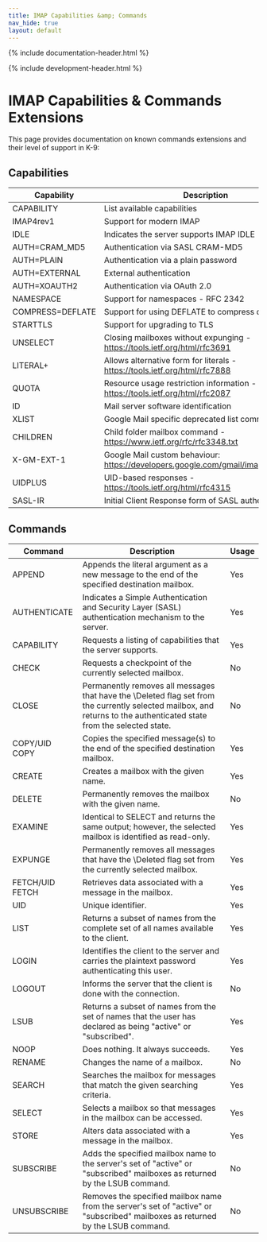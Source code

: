 ```yaml
---
title: IMAP Capabilities &amp; Commands
nav_hide: true
layout: default
---
```


{% include documentation-header.html %}

{% include development-header.html %}

# IMAP Capabilities &amp; Commands Extensions

This page provides documentation on known commands extensions and their level of support in K-9:

## Capabilities

| Capability | Description | Support |
| ------------- | ------------- | ------ |
| CAPABILITY | List available capabilities | Supported |
| IMAP4rev1 | Support for modern IMAP | Supported |
| IDLE | Indicates the server supports IMAP IDLE | Supported |
| AUTH=CRAM_MD5 | Authentication via SASL CRAM-MD5 | Supported |
| AUTH=PLAIN | Authentication via a plain password | Supported |
| AUTH=EXTERNAL | External authentication|  Supported |
| AUTH=XOAUTH2 | Authentication via OAuth 2.0 |  No |
| NAMESPACE | Support for namespaces - RFC 2342 |  Supported | 
| COMPRESS=DEFLATE| Support for using DEFLATE to compress data | Supported |
| STARTTLS | Support for upgrading to TLS | Supported |
| UNSELECT | Closing mailboxes without expunging - https://tools.ietf.org/html/rfc3691 | Unknown |
| LITERAL+ | Allows alternative form for literals - https://tools.ietf.org/html/rfc7888 | Unknown |
| QUOTA | Resource usage restriction information - https://tools.ietf.org/html/rfc2087 | No |
| ID | Mail server software identification | No |
| XLIST | Google Mail specific deprecated list command | No |
| CHILDREN | Child folder mailbox command - https://www.ietf.org/rfc/rfc3348.txt | No |
| X-GM-EXT-1 | Google Mail custom behaviour: https://developers.google.com/gmail/imap_extensions | No |
| UIDPLUS | UID-based responses - https://tools.ietf.org/html/rfc4315 | No |
| SASL-IR | Initial Client Response form of SASL authentication | No |


## Commands

| Command	| Description | Usage |
| ------------- | ------------- | ------ |
| APPEND	| Appends the literal argument as a new message to the end of the specified destination mailbox. | Yes | 
| AUTHENTICATE	| Indicates a Simple Authentication and Security Layer (SASL) authentication mechanism to the server. | Yes |
| CAPABILITY	| Requests a listing of capabilities that the server supports. | Yes |
| CHECK	| Requests a checkpoint of the currently selected mailbox. | No |
| CLOSE	| Permanently removes all messages that have the \Deleted flag set from the currently selected mailbox, and returns to the authenticated state from the selected state. | No |
| COPY/UID COPY	| Copies the specified message(s) to the end of the specified destination mailbox. | Yes |
| CREATE	| Creates a mailbox with the given name. | Yes |
| DELETE	| Permanently removes the mailbox with the given name. | No |
| EXAMINE	| Identical to SELECT and returns the same output; however, the selected mailbox is identified as read-only. | Yes |
| EXPUNGE	| Permanently removes all messages that have the \Deleted flag set from the currently selected mailbox. | Yes |
| FETCH/UID FETCH	| Retrieves data associated with a message in the mailbox. | Yes |
| UID	| Unique identifier. | Yes |
| LIST	| Returns a subset of names from the complete set of all names available to the client. | Yes |
| LOGIN	| Identifies the client to the server and carries the plaintext password authenticating this user. | Yes |
| LOGOUT	| Informs the server that the client is done with the connection. | No |
| LSUB	| Returns a subset of names from the set of names that the user has declared as being "active" or "subscribed". | Yes |
| NOOP	| Does nothing. It always succeeds. | Yes |
| RENAME	| Changes the name of a mailbox. | No |
| SEARCH	| Searches the mailbox for messages that match the given searching criteria. | Yes |
| SELECT	| Selects a mailbox so that messages in the mailbox can be accessed. | Yes |
| STORE	| Alters data associated with a message in the mailbox. | Yes |
| SUBSCRIBE	| Adds the specified mailbox name to the server's set of "active" or "subscribed" mailboxes as returned by the LSUB command. | No |
| UNSUBSCRIBE	| Removes the specified mailbox name from the server's set of "active" or "subscribed" mailboxes as returned by the LSUB command. | No |
